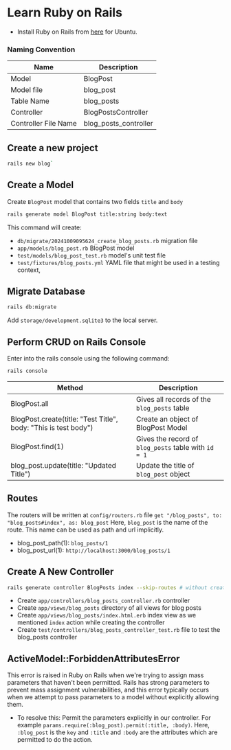 # Learn Ruby on Rails 
- Install Ruby on Rails from [here](https://www.swhosting.com/en/comunidad/manual/how-to-install-ruby-on-rails-with-rbenv-on-ubuntu-2204) for Ubuntu.

### Naming Convention

| Name | Description |
|------|-------------|
| Model | BlogPost |
| Model file | blog_post |
| Table Name | blog_posts |
| Controller | BlogPostsController |
| Controller File Name | blog_posts_controller |

## Create a new project  

```bash
rails new blog`
```

## Create a Model

Create `BlogPost` model that contains two fields `title` and `body`
```bash
rails generate model BlogPost title:string body:text
```
This command will create:
- `db/migrate/20241009095624_create_blog_posts.rb` migration file
- `app/models/blog_post.rb` BlogPost model
- `test/models/blog_post_test.rb` model's unit test file
- `test/fixtures/blog_posts.yml` YAML file that might be used in a testing context,

## Migrate Database

```bash
rails db:migrate
```
Add `storage/development.sqlite3` to the local server.

## Perform CRUD on Rails Console

Enter into the rails console using the following command:

```bash
rails console
```
| Method | Description |
|---------|-------------|
| BlogPost.all | Gives all records of the `blog_posts` table |
| BlogPost.create(title: "Test Title", body: "This is test body") | Create an object of BlogPost Model |
| BlogPost.find(1) | Gives the record of `blog_posts` table with `id = 1` |
| blog_post.update(title: "Updated Title") | Update the title of `blog_post` object |

## Routes
The routers will be written at `config/routers.rb` file
`get "/blog_posts", to: "blog_posts#index", as: blog_post` Here, `blog_post` is the name of the route. This name can be used as path and url implicitly. 
- blog_post_path(1): `blog_posts/1` 
- blog_post_url(1): `http://localhost:3000/blog_posts/1`

## Create A New Controller
```bash
rails generate controller BlogPosts index --skip-routes # without creating routes
```
- Create `app/controllers/blog_posts_controller.rb` controller
- Create `app/views/blog_posts` directory of all views for blog posts
- Create `app/views/blog_posts/index.html.erb` index view as we mentioned `index` action while creating the controller
- Create `test/controllers/blog_posts_controller_test.rb` file to test the blog_posts controller

## ActiveModel::ForbiddenAttributesError
This error is raised in Ruby on Rails when we're trying to assign mass parameters that haven't been permitted. Rails has strong parameters to prevent mass assignment vulnerabilities, and this error typically occurs when we attempt to pass parameters to a model without explicitly allowing them.

- To resolve this: Permit the parameters explicitly in our controller. For example `params.require(:blog_post).permit(:title, :body)`. Here, `:blog_post` is the `key` and `:title` and `:body` are the attributes which are permitted to do the action. 